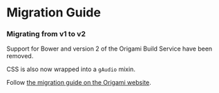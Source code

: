 # Migration Guide

### Migrating from v1 to v2

Support for Bower and version 2 of the Origami Build Service have been removed.

CSS is also now wrapped into a `gAudio` mixin.

Follow [the migration guide on the Origami website](https://origami.ft.com/documentation/tutorials/bower-to-npm/).